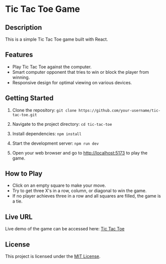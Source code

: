 
# Tic Tac Toe Game

## Description
This is a simple Tic Tac Toe game built with React.

## Features
- Play Tic Tac Toe against the computer.
- Smart computer opponent that tries to win or block the player from winning.
- Responsive design for optimal viewing on various devices.

## Getting Started
1. Clone the repository:
`git clone https://github.com/your-username/tic-tac-toe.git`

2. Navigate to the project directory:
`cd tic-tac-toe`

3. Install dependencies:
`npm install`

4. Start the development server:
`npm run dev`

5. Open your web browser and go to [http://localhost:5173](http://localhost:5173) to play the game.

## How to Play
- Click on an empty square to make your move.
- Try to get three X's in a row, column, or diagonal to win the game.
- If no player achieves three in a row and all squares are filled, the game is a tie.

## Live URL

Live demo of the game can be accessed here: [Tic Tac Toe](https://tictactoe-playgame.netlify.app)

## License
This project is licensed under the [MIT License](LICENSE).